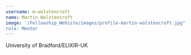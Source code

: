 ```yaml
---
username: m-wolstencroft
name: Martin Wolstencroft
image: '/Fellowship_Website/images/profile-martin-wolstencroft.jpg"
role: Mentor
---
```

University of Bradford/ELIXIR-UK